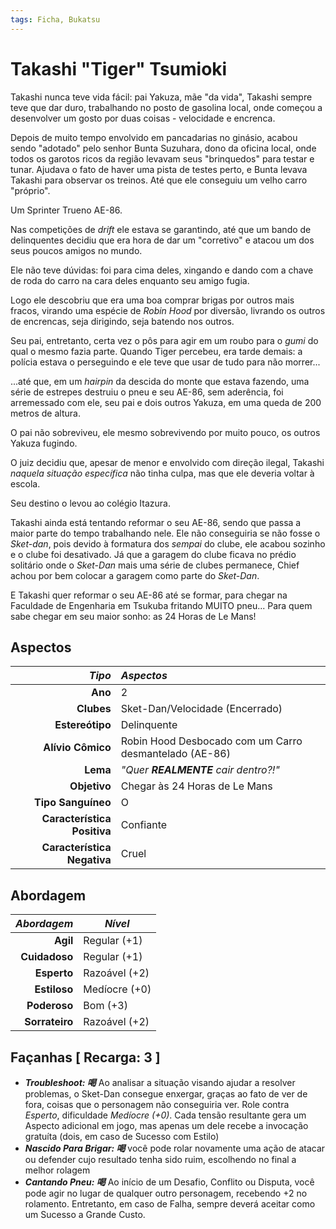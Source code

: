 ```yaml
---
tags: Ficha, Bukatsu
---
```


# Takashi "Tiger" Tsumioki

Takashi nunca teve vida fácil: pai Yakuza, mãe "da vida", Takashi sempre teve que dar duro, trabalhando no posto de gasolina local, onde começou a desenvolver um gosto por duas coisas - velocidade e encrenca. 

Depois de muito tempo envolvido em pancadarias no ginásio, acabou sendo "adotado" pelo senhor Bunta Suzuhara, dono da oficina local, onde todos os garotos ricos da região levavam seus "brinquedos" para testar e tunar. Ajudava o fato de haver uma pista de testes perto, e Bunta levava Takashi para observar os treinos. Até que ele conseguiu um velho carro "próprio".

Um Sprinter Trueno AE-86.

Nas competições de _drift_ ele estava se garantindo, até que um bando de delinquentes decidiu que era hora de dar um "corretivo" e atacou um dos seus poucos amigos no mundo.

Ele não teve dúvidas: foi para cima deles, xingando e dando com a chave de roda do carro na cara deles enquanto seu amigo fugia.

Logo ele descobriu que era uma boa comprar brigas por outros mais fracos, virando uma espécie de _Robin Hood_ por diversão, livrando os outros de encrencas, seja dirigindo, seja batendo nos outros.

Seu pai, entretanto, certa vez o pôs para agir em um roubo para o _gumi_ do qual o mesmo fazia parte. Quando Tiger percebeu, era tarde demais: a polícia estava o perseguindo e ele teve que usar de tudo para não morrer...

...até que, em um _hairpin_ da descida do monte que estava fazendo, uma série de estrepes destruiu o pneu e seu AE-86, sem aderência, foi arremessado com ele, seu pai e dois outros Yakuza, em uma queda de 200 metros de altura.

O pai não sobreviveu, ele mesmo sobrevivendo por muito pouco, os outros Yakuza fugindo.

O juiz decidiu que, apesar de menor e envolvido com direção ilegal, Takashi _naquela situação específica_ não tinha culpa, mas que ele deveria voltar à escola.

Seu destino o levou ao colégio Itazura.

Takashi ainda está tentando reformar o seu AE-86, sendo que passa a maior parte do tempo trabalhando nele. Ele não conseguiria se não fosse o _Sket-dan_, pois devido à formatura dos _sempai_ do clube, ele acabou sozinho e o clube foi desativado. Já que a garagem do clube ficava no prédio solitário onde o _Sket-Dan_ mais uma série de clubes permanece, Chief achou por bem colocar a garagem como parte do _Sket-Dan_. 

E Takashi quer reformar o seu AE-86 até se formar, para chegar na Faculdade de Engenharia em Tsukuba fritando MUITO pneu... Para quem sabe chegar em seu maior sonho: as 24 Horas de Le Mans!

## Aspectos

|                  ___Tipo___ | ___Aspectos___                       |
|----------------------------:|:-------------------------------------|
|                     __Ano__ | 2                                    |
|                  __Clubes__ | Sket-Dan/Velocidade (Encerrado)      |
|             __Estereótipo__ | Delinquente                          |
|           __Alívio Cômico__ | Robin Hood Desbocado com um Carro desmantelado (AE-86)                 |
|                    __Lema__ | _"Quer **REALMENTE** cair dentro?!"_ |
|                __Objetivo__ | Chegar às 24 Horas de Le Mans        |
|          __Tipo Sanguíneo__ | O                                    |
| __Característica Positiva__ | Confiante                            |
| __Característica Negativa__ | Cruel                                |

## Abordagem

| ___Abordagem___ | ___Nível___   |
|----------------:|---------------|
|        __Agil__ | Regular (+1)  |
|   __Cuidadoso__ | Regular (+1)  |
|     __Esperto__ | Razoável (+2) |
|    __Estiloso__ | Medíocre (+0) |
|    __Poderoso__ | Bom (+3)      |
|  __Sorrateiro__ | Razoável (+2) |

## Façanhas [ Recarga: 3 ]

+ __*Troubleshoot: 喝*__ Ao analisar a situação visando ajudar a resolver problemas, o Sket-Dan consegue enxergar, graças ao fato de ver de fora, coisas que o personagem não conseguiria ver. Role contra _Esperto_, dificuldade _Medíocre (+0)_. Cada tensão resultante gera um Aspecto adicional em jogo, mas apenas um dele recebe a invocação gratuíta (dois, em caso de Sucesso com Estilo)
+ __*Nascido Para Brigar: 喝*__ você pode rolar novamente uma ação de atacar ou defender cujo resultado tenha sido ruim, escolhendo no final a melhor rolagem
+ __*Cantando Pneu: 喝*__ Ao início de um Desafio, Conflito ou Disputa, você pode agir no lugar de qualquer outro personagem, recebendo +2 no rolamento. Entretanto, em caso de Falha, sempre deverá aceitar como um Sucesso a Grande Custo. 
